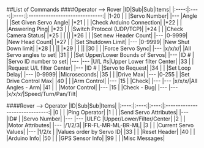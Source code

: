 ##List of Commands
####Operator --> Rover
|ID|Sub|Sub|Items|
|:----:|:----:|:----:|:------------------------------:|
|1-20  |      |      |Servo Number|
|---   |Angle |      |Set Given Servo Angle|
|*21   |      |      |Check Arduino Connection|
|*22   |      |      |Answering Ping|
|*23   |      |      |Switch Protocol (UDP/TCP)|
|*24   |      |      |Check Camera Status|
|*25   |      |      ||
|*26   |      |      |Set new Header Count|
|---   |0-9999|      |New Head Count|
|*27   |      |      |Set Shutdown Limit|
|---   |0-9999|      |New Shut Down limit|
|*28   |      |      ||
|*29   |      |      ||
|30    |      |      |Force Servo Sync|
|---   |x/x/x/|      |All Servo angles to set|
|31    |      |      |Set Upper/Lower Bounds of Servos|
|---   |ID #  |      |Servo ID number to set|
|---   |---   |U/L #s|Upper Lower filter Center|
|33    |      |      |Request U/L filter Center|
|---   |ID #  |      |Servo to Request|
|34    |      |      |Set Loop Delay|
|---   |0-9999|      |Microseconds|
|35    |      |      |Drive Max|
|---   |0-255 |      |Set Drive Control Max|
|40    |      |      |Arm Control|
|---   |15    |      |Check|
|---   |---   |x/x/x/|All Angles - Arm|
|41    |      |      |Motor Control|
|---   |15    |      |Check - Bug|
|---   |---   |x/x/x/|Speed/Turn/Pan/Tilt|



####Rover --> Operator
|ID|Sub|Sub|Items|
|:----:|:----:|:----:|:------------------------------:|
|0     |      |      |Ping Operator|
|1     |      |      |Send Servo Attributes|
|---   |ID#   |      |Servo Number|
|---   |---   |ULFC  |Upper/Lower/Filter/Center|
|2     |      |      |Motor Attributes|
|---   |/1/2/3|      |FR-FL-MR-ML-BR-ML|
|3     |      |      |Current Servo Values|
|---   |1/2/x |      |Values order by Servo ID|
|33    |      |      |Reset Header|
|40    |      |      |Arduino Info|
|50    |      |      |GPS Sensor Info|
|99    |      |      |Misc Messages|
